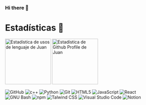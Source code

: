 ### Hi there 👋



# Estadísticas 📢

<p align="left">
  <img src="https://github-readme-stats.vercel.app/api/top-langs?locale=en&hide_title=false&layout=compact&card_width=320&langs_count=5&theme=dracula&hide_border=false&username=jevmydev" height="150px" alt="Estadística de usos de lenguaje de Juan">
  <img src="https://github-readme-stats.vercel.app/api?hide_title=false&hide_rank=false&show_icons=true&include_all_commits=true&count_private=true&disable_animations=false&theme=dracula&locale=en&hide_border=false&username=jevmydev" height="150px" alt="Estadística de Github Profile de Juan">
</p>

<p align="left">
  <img src="https://img.shields.io/static/v1?style=for-the-badge&message=GitHub&color=181717&logo=GitHub&logoColor=FFFFFF&label=" alt="GitHub"> 
  <img src="https://img.shields.io/badge/C%2B%2B-00599C?style=for-the-badge&logo=c%2B%2B&logoColor=white" alt="c++">
  <img src="https://img.shields.io/static/v1?style=for-the-badge&message=Python&color=3776AB&logo=Python&logoColor=FFFFFF&label=" alt="Python">
  <img src="https://img.shields.io/static/v1?style=for-the-badge&message=Git&color=F05032&logo=Git&logoColor=FFFFFF&label=" alt="Git">
  <img src="https://img.shields.io/static/v1?style=for-the-badge&message=HTML5&color=E34F26&logo=HTML5&label=&logoColor=FFFFFF" alt="HTML5"> 
  <img src="https://img.shields.io/static/v1?style=for-the-badge&message=JavaScript&color=222222&logo=JavaScript&logoColor=F7DF1E&label=" alt="JavaScript"> 
  <img src="https://img.shields.io/static/v1?style=for-the-badge&message=React&color=222222&logo=React&logoColor=61DAFB&label=" alt="React">   
  <img src="https://img.shields.io/static/v1?style=for-the-badge&message=GNU+Bash&color=4EAA25&logo=GNU+Bash&logoColor=FFFFFF&label=" alt="GNU Bash"> 
  <img src="https://img.shields.io/static/v1?style=for-the-badge&message=npm&color=CB3837&logo=npm&logoColor=FFFFFF&label=" alt="npm">   
  <img src="https://img.shields.io/static/v1?style=for-the-badge&message=Tailwind+CSS&color=222222&logo=Tailwind+CSS&logoColor=06B6D4&label=" alt="Talwind CSS">
  <img src="https://img.shields.io/static/v1?style=for-the-badge&message=Visual+Studio+Code&color=007ACC&logo=Visual+Studio+Code&logoColor=FFFFFF&label=" alt="Visual Studio Code"> 
  <img src="https://img.shields.io/badge/Notion-000000?style=for-the-badge&logo=notion&logoColor=white" alt="Notion">
  
</p>  

